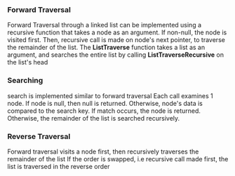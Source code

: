 ### Forward Traversal 
Forward Traversal through a linked list can be implemented using a recursive function that takes a node as an argument. 
If non-null, the node is visited first. Then, recursive call is made on node's next pointer, to traverse the remainder of the list. 
The **ListTraverse** function takes a list as an argument, and searches the entire list by calling **ListTraverseRecursive** on the list's head

### Searching
search is implemented similar to forward traversal 
Each call examines 1 node. If node is null, then null is returned. Otherwise, node's data is compared to the search key. If match occurs, the node is returned. Otherwise, the remainder of the list is searched recursively. 

### Reverse Traversal 
Forward traversal visits a node first, then recursively traverses the remainder of the list 
If the order is swapped, i.e recursive call made first, the list is traversed in the reverse order 


